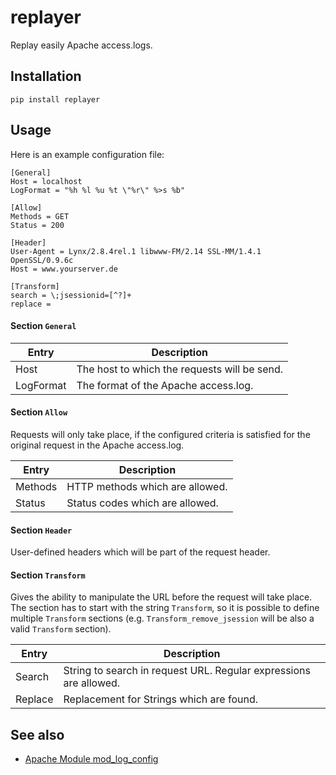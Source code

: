 # replayer

Replay easily Apache access.logs.

## Installation

`pip install replayer`

## Usage

Here is an example configuration file:

```
[General]
Host = localhost
LogFormat = "%h %l %u %t \"%r\" %>s %b"

[Allow]
Methods = GET
Status = 200

[Header]
User-Agent = Lynx/2.8.4rel.1 libwww-FM/2.14 SSL-MM/1.4.1 OpenSSL/0.9.6c
Host = www.yourserver.de

[Transform]
search = \;jsessionid=[^?]+
replace =
```

#### Section `General`

| Entry     | Description |
|-----------|-------------|
| Host      | The host to which the requests will be send. |
| LogFormat | The format of the Apache access.log. |

#### Section `Allow`

Requests will only take place, if the configured criteria is satisfied for the original request in the Apache access.log.

| Entry     | Description |
|-----------|-------------|
| Methods   | HTTP methods which are allowed. |
| Status    | Status codes which are allowed. |

#### Section `Header`

User-defined headers which will be part of the request header.

#### Section `Transform`

Gives the ability to manipulate the URL before the request will take place. The section has to start with the string
`Transform`, so it is possible to define multiple `Transform` sections (e.g. `Transform_remove_jsession` will be also a
valid `Transform` section).

| Entry   | Description |
|---------|-------------|
| Search  | String to search in request URL. Regular expressions are allowed. |
| Replace | Replacement for Strings which are found. |

## See also

* [Apache Module mod_log_config](http://httpd.apache.org/docs/2.4/mod/mod_log_config.html)